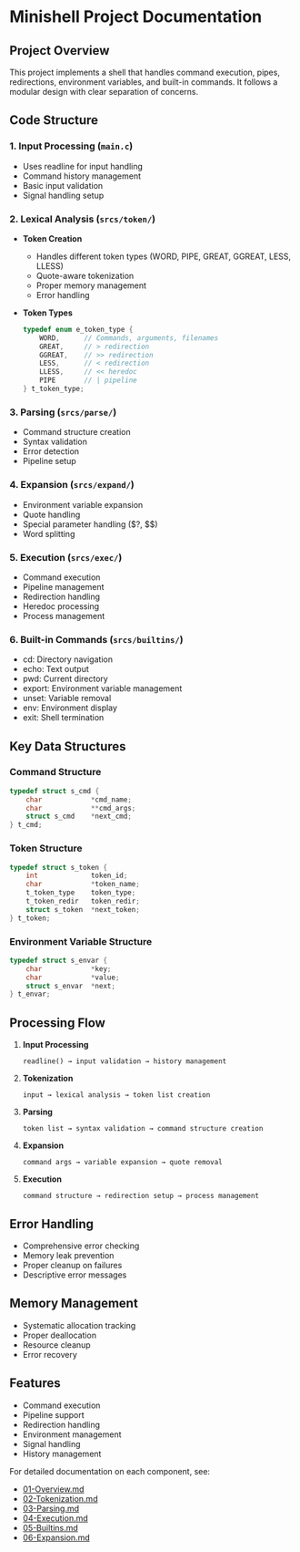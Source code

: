 # Minishell Project Documentation

## Project Overview
This project implements a shell that handles command execution, pipes, redirections, environment variables, and built-in commands. It follows a modular design with clear separation of concerns.

## Code Structure

### 1. Input Processing (`main.c`)
- Uses readline for input handling
- Command history management
- Basic input validation
- Signal handling setup

### 2. Lexical Analysis (`srcs/token/`)
- **Token Creation**
  - Handles different token types (WORD, PIPE, GREAT, GGREAT, LESS, LLESS)
  - Quote-aware tokenization
  - Proper memory management
  - Error handling

- **Token Types**
  ```c
  typedef enum e_token_type {
      WORD,      // Commands, arguments, filenames
      GREAT,     // > redirection
      GGREAT,    // >> redirection
      LESS,      // < redirection
      LLESS,     // << heredoc
      PIPE       // | pipeline
  } t_token_type;
  ```

### 3. Parsing (`srcs/parse/`)
- Command structure creation
- Syntax validation
- Error detection
- Pipeline setup

### 4. Expansion (`srcs/expand/`)
- Environment variable expansion
- Quote handling
- Special parameter handling ($?, $$)
- Word splitting

### 5. Execution (`srcs/exec/`)
- Command execution
- Pipeline management
- Redirection handling
- Heredoc processing
- Process management

### 6. Built-in Commands (`srcs/builtins/`)
- cd: Directory navigation
- echo: Text output
- pwd: Current directory
- export: Environment variable management
- unset: Variable removal
- env: Environment display
- exit: Shell termination

## Key Data Structures

### Command Structure
```c
typedef struct s_cmd {
    char            *cmd_name;
    char            **cmd_args;
    struct s_cmd    *next_cmd;
} t_cmd;
```

### Token Structure
```c
typedef struct s_token {
    int             token_id;
    char            *token_name;
    t_token_type    token_type;
    t_token_redir   token_redir;
    struct s_token  *next_token;
} t_token;
```

### Environment Variable Structure
```c
typedef struct s_envar {
    char            *key;
    char            *value;
    struct s_envar  *next;
} t_envar;
```

## Processing Flow

1. **Input Processing**
   ```
   readline() → input validation → history management
   ```

2. **Tokenization**
   ```
   input → lexical analysis → token list creation
   ```

3. **Parsing**
   ```
   token list → syntax validation → command structure creation
   ```

4. **Expansion**
   ```
   command args → variable expansion → quote removal
   ```

5. **Execution**
   ```
   command structure → redirection setup → process management
   ```

## Error Handling
- Comprehensive error checking
- Memory leak prevention
- Proper cleanup on failures
- Descriptive error messages

## Memory Management
- Systematic allocation tracking
- Proper deallocation
- Resource cleanup
- Error recovery

## Features
- Command execution
- Pipeline support
- Redirection handling
- Environment management
- Signal handling
- History management

For detailed documentation on each component, see:
- [01-Overview.md](01-Overview.md)
- [02-Tokenization.md](02-Tokenization.md)
- [03-Parsing.md](03-Parsing.md)
- [04-Execution.md](04-Execution.md)
- [05-Builtins.md](05-Builtins.md)
- [06-Expansion.md](06-Expansion.md) 